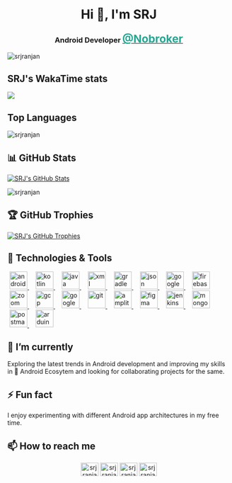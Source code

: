 <h1 align="center">Hi 👋, I'm <b>SRJ</b></h1>

<h3 align="center">Android Developer   <a href="https://nobroker.in" target="_blank" rel="noreferrer"> <span style="font-size: 1.5em; color: #24A791;">@Nobroker </span></a></h3>

<p align="left"> <img src="https://komarev.com/ghpvc/?username=srjranjan&label=Profile%20views&color=0e75b6&style=flat" alt="srjranjan" /> </p>

## SRJ's WakaTime stats 
<p><img align="center" src="https://github-readme-stats.vercel.app/api/wakatime?username=srjranjan&theme=neon"/>
</p>

## Top Languages 
<p><img align="center" src="https://github-readme-stats.vercel.app/api/top-langs?username=srjranjan&show_icons=true&locale=en&layout=pie&theme=neon" alt="srjranjan" />
</p>

## 📊 GitHub Stats

[![SRJ's GitHub Stats](https://github-readme-stats.vercel.app/api?username=srjranjan&show=reviews,prs_merged,prs_merged_percentage&hide=issues,stars,contributed&show_icons=true&count_private=true&theme=neon)](https://github.com/srjranjan)
<p><img align="center" src="https://github-readme-streak-stats.herokuapp.com/?user=srjranjan&theme=neon&exclude_days=Sun" alt="srjranjan" /></p>

## 🏆 GitHub Trophies

[![SRJ's GitHub Trophies](https://github-profile-trophy.vercel.app/?username=srjranjan&theme=onestar&margin-w=15&margin-h=15no-bg=truea&row=2&column=4)](https://github.com/srjranjan)


## 🔧 Technologies & Tools

<p align="left"> <a href="https://developer.android.com" target="_blank" rel="noreferrer"style="margin-left: 5px; margin-right: 10px;"> <img src="https://www.vectorlogo.zone/logos/android/android-icon.svg" alt="android" width="40" height="40"/> </a> <a href="https://kotlinlang.org" target="_blank" rel="noreferrer"style="margin-left: 5px; margin-right: 10px;"> <img src="https://www.vectorlogo.zone/logos/kotlinlang/kotlinlang-icon.svg" alt="kotlin" width="40" height="40"/> </a> <a href="https://java.com" target="_blank" rel="noreferrer"style="margin-left: 5px; margin-right: 10px;"> <img src="https://www.vectorlogo.zone/logos/java/java-icon.svg" alt="java" width="40" height="40"/>
<a href="https://www.xml.com/" target="_blank" rel="noreferrer"style="margin-left: 5px; margin-right: 10px;"> <img src="https://www.vectorlogo.zone/logos/w3c_xml/w3c_xml-icon.svg" alt="xml" width="40" height="40"/>
<a href="https://gradle.org" target="_blank" rel="noreferrer"style="margin-left: 5px; margin-right: 10px;"> <img src="https://www.vectorlogo.zone/logos/gradle/gradle-icon.svg" alt="gradle" width="40" height="40"/> </a><a href="https://json.org" target="_blank" rel="noreferrer"style="margin-left: 5px; margin-right: 10px;"> <img src="https://www.vectorlogo.zone/logos/json/json-ar21.svg" alt="json" width="40" height="40"/> </a> <a href="https://play.google.com/" target="_blank" rel="noreferrer"style="margin-left: 5px; margin-right: 10px;"> <img src="https://www.vectorlogo.zone/logos/google_play/google_play-icon.svg" alt="google play" width="40" height="40"/> </a><a href="https://firebase.google.com/" target="_blank" rel="noreferrer"style="margin-left: 5px; margin-right: 10px;"> <img src="https://www.vectorlogo.zone/logos/firebase/firebase-icon.svg" alt="firebase" width="40" height="40"/> </a> <a href="https://zoom.us/" target="_blank" rel="noreferrer"style="margin-left: 5px; margin-right: 10px;"> <img src="https://www.vectorlogo.zone/logos/zoomus/zoomus-icon.svg" alt="zoom" width="40" height="40"/> </a>
<a href="https://cloud.google.com" target="_blank" rel="noreferrer"style="margin-left: 5px; margin-right: 10px;"> <img src="https://www.vectorlogo.zone/logos/google_cloud/google_cloud-icon.svg" alt="gcp" width="40" height="40"/> </a><a href="https://play.google.com/" target="_blank" rel="noreferrer"style="margin-left: 5px; margin-right: 10px;"> <img src="https://www.vectorlogo.zone/logos/visualstudio_code/visualstudio_code-icon.svg" alt="google play" width="40" height="40"/> </a>  <a href="https://git-scm.com/" target="_blank" rel="noreferrer"style="margin-left: 5px; margin-right: 10px;"> <img src="https://www.vectorlogo.zone/logos/git-scm/git-scm-icon.svg" alt="git" width="40" height="40"/> </a> <a href="https://amplitude.com/" target="_blank" rel="noreferrer"style="margin-left: 5px; margin-right: 10px;"> <img src="https://www.vectorlogo.zone/logos/amplitude/amplitude-icon.svg" alt="amplitude" width="40" height="40">
</a><a href="https://www.figma.com/" target="_blank" rel="noreferrer"style="margin-left: 5px; margin-right: 10px;"> <img src="https://www.vectorlogo.zone/logos/figma/figma-icon.svg" alt="figma" width="40" height="40"/> </a>  <a href="https://www.jenkins.io" target="_blank" rel="noreferrer"style="margin-left: 5px; margin-right: 10px;"> <img src="https://www.vectorlogo.zone/logos/jenkins/jenkins-icon.svg" alt="jenkins" width="40" height="40"/> </a>  <a href="https://www.mongodb.com/" target="_blank" rel="noreferrer"style="margin-left: 5px; margin-right: 10px;"> <img src="https://www.vectorlogo.zone/logos/mongodb/mongodb-ar21.svg" alt="mongodb" width="40" height="40"/> </a> <a href="https://postman.com" target="_blank" rel="noreferrer"style="margin-left: 5px; margin-right: 10px;"> <img src="https://www.vectorlogo.zone/logos/getpostman/getpostman-icon.svg" alt="postman" width="40" height="40"/> </a> <a href="https://www.arduino.cc/" target="_blank" rel="noreferrer"style="margin-left: 5px; margin-right: 10px;"> <img src="https://cdn.worldvectorlogo.com/logos/arduino-1.svg" alt="arduino" width="40" height="40"/> </a> </p>


## 🌱 I’m currently 

Exploring the latest trends in Android development and improving my skills in 🚀 Android Ecosytem and looking for collaborating projects for the same.


## ⚡ Fun fact

I enjoy experimenting with different Android app architectures in my free time.


## 📫 How to reach me

<p align="center">
<a href="https://twitter.com/srjranjan" target="blank"><img align="center" src="https://raw.githubusercontent.com/rahuldkjain/github-profile-readme-generator/master/src/images/icons/Social/twitter.svg" alt="srjranjan" height="30" width="40" /></a>
<a href="https://linkedin.com/in/srjranjan" target="blank"><img align="center" src="https://raw.githubusercontent.com/rahuldkjain/github-profile-readme-generator/master/src/images/icons/Social/linked-in-alt.svg" alt="srjranjan" height="30" width="40" /></a>
<a href="https://instagram.com/srjranjan" target="blank"><img align="center" src="https://raw.githubusercontent.com/rahuldkjain/github-profile-readme-generator/master/src/images/icons/Social/instagram.svg" alt="srjranjan" height="30" width="40" /></a>
<a href="https://www.leetcode.com/srjranjan" target="blank"><img align="center" src="https://raw.githubusercontent.com/rahuldkjain/github-profile-readme-generator/master/src/images/icons/Social/leet-code.svg" alt="srjranjan" height="30" width="40" /></a>
</p>

